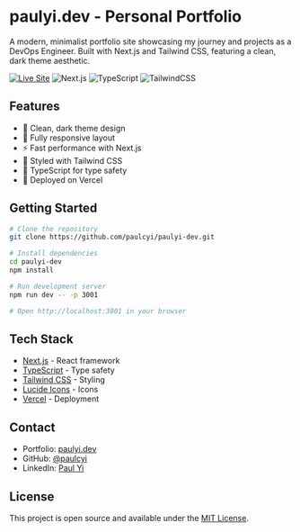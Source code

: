 # paulyi.dev - Personal Portfolio

A modern, minimalist portfolio site showcasing my journey and projects as a DevOps Engineer. Built with Next.js and Tailwind CSS, featuring a clean, dark theme aesthetic.

[![Live Site](https://img.shields.io/badge/Live%20Site-paulyi.dev-blue)](https://paulyi.dev)
![Next.js](https://img.shields.io/badge/Next.js-000000?style=flat&logo=next.js&logoColor=white)
![TypeScript](https://img.shields.io/badge/TypeScript-007ACC?style=flat&logo=typescript&logoColor=white)
![TailwindCSS](https://img.shields.io/badge/Tailwind_CSS-38B2AC?style=flat&logo=tailwind-css&logoColor=white)

## Features

- 🌙 Clean, dark theme design
- 📱 Fully responsive layout
- ⚡ Fast performance with Next.js
- 🎨 Styled with Tailwind CSS
- 🔧 TypeScript for type safety
- 🚀 Deployed on Vercel

## Getting Started

```bash
# Clone the repository
git clone https://github.com/paulcyi/paulyi-dev.git

# Install dependencies
cd paulyi-dev
npm install

# Run development server
npm run dev -- -p 3001

# Open http://localhost:3001 in your browser
```

## Tech Stack

- [Next.js](https://nextjs.org/) - React framework
- [TypeScript](https://www.typescriptlang.org/) - Type safety
- [Tailwind CSS](https://tailwindcss.com/) - Styling
- [Lucide Icons](https://lucide.dev/) - Icons
- [Vercel](https://vercel.com/) - Deployment

## Contact

- Portfolio: [paulyi.dev](https://paulyi.dev)
- GitHub: [@paulcyi](https://github.com/paulcyi)
- LinkedIn: [Paul Yi](https://linkedin.com/in/paulcyi)

## License

This project is open source and available under the [MIT License](LICENSE).
